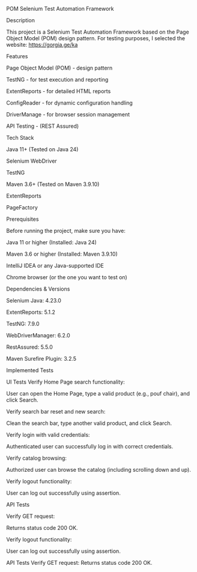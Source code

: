 POM Selenium Test Automation Framework


Description


This project is a Selenium Test Automation Framework based on the Page Object Model (POM) design pattern. For testing purposes, I selected the website: https://gorgia.ge/ka



Features


Page Object Model (POM) - design pattern

TestNG - for test execution and reporting

ExtentReports - for detailed HTML reports

ConfigReader - for dynamic configuration handling

DriverManage - for browser session management

API Testing - (REST Assured)



Tech Stack


Java 11+ (Tested on Java 24)

Selenium WebDriver



TestNG

Maven 3.6+ (Tested on Maven 3.9.10)

ExtentReports

PageFactory



Prerequisites


Before running the project, make sure you have:

Java 11 or higher (Installed: Java 24)

Maven 3.6 or higher (Installed: Maven 3.9.10)

IntelliJ IDEA or any Java-supported IDE

Chrome browser (or the one you want to test on)



Dependencies & Versions


Selenium Java: 4.23.0

ExtentReports: 5.1.2

TestNG: 7.9.0

WebDriverManager: 6.2.0

RestAssured: 5.5.0

Maven Surefire Plugin: 3.2.5



Implemented Tests



UI Tests
Verify Home Page search functionality:

User can open the Home Page, type a valid product (e.g., pouf chair), and click Search.

Verify search bar reset and new search:

Clean the search bar, type another valid product, and click Search.

Verify login with valid credentials:

Authenticated user can successfully log in with correct credentials.

Verify catalog browsing:

Authorized user can browse the catalog (including scrolling down and up).

Verify logout functionality:

User can log out successfully using assertion.




API Tests


Verify GET request:

Returns status code 200 OK.

Verify logout functionality:

User can log out successfully using assertion.

API Tests
Verify GET request:
Returns status code 200 OK.
